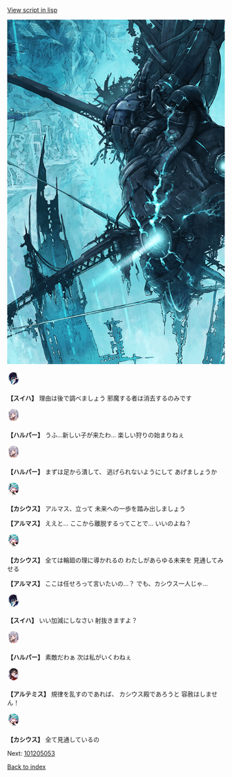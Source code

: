[View script in lisp](../scripts/101205051.txt)

![underground_world_3.png](../images/backgrounds/underground_world_3.png)

<img src="../images/units/3401719.png" alt="3401719.png" height="34"/>

**【スイハ】**
理由は後で調べましょう
邪魔する者は消去するのみです

<img src="../images/units/3202011.png" alt="3202011.png" height="34"/>

**【ハルパー】**
うふ…新しい子が来たわ…
楽しい狩りの始まりねぇ

<img src="../images/units/3202011.png" alt="3202011.png" height="34"/>

**【ハルパー】**
まずは足から潰して、
逃げられないようにして
あげましょうか

<img src="../images/units/3303111.png" alt="3303111.png" height="34"/>

**【カシウス】**
アルマス、立って
未来への一歩を踏み出しましょう

**【アルマス】**
ええと…
ここから離脱するってことで…
いいのよね？

<img src="../images/units/3303111.png" alt="3303111.png" height="34"/>

**【カシウス】**
全ては輪廻の理に導かれるの
わたしがあらゆる未来を
見通してみせる

**【アルマス】**
ここは任せろって言いたいの…？
でも、カシウス一人じゃ…

<img src="../images/units/3401719.png" alt="3401719.png" height="34"/>

**【スイハ】**
いい加減にしなさい
射抜きますよ？

<img src="../images/units/3202011.png" alt="3202011.png" height="34"/>

**【ハルパー】**
素敵だわぁ
次は私がいくわねぇ

<img src="../images/units/3400111.png" alt="3400111.png" height="34"/>

**【アルテミス】**
規律を乱すのであれば、
カシウス殿であろうと
容赦はしません！

<img src="../images/units/3303111.png" alt="3303111.png" height="34"/>

**【カシウス】**
全て見通しているの

Next: [101205053](101205053.md)

[Back to index](index.md)
